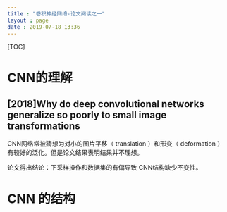 ```yaml
---
title : "卷积神经网络-论文阅读之一"
layout : page
date : 2019-07-18 13:36
---
```




[TOC]

# CNN的理解

## [2018]Why do deep convolutional networks generalize so poorly to small image transformations

CNN网络常被猜想为对小的图片平移（ translation ）和形变（ deformation ）有较好的泛化。但是论文结果表明结果并不理想。

论文得出结论：下采样操作和数据集的有偏导致 CNN结构缺少不变性。

# CNN 的结构